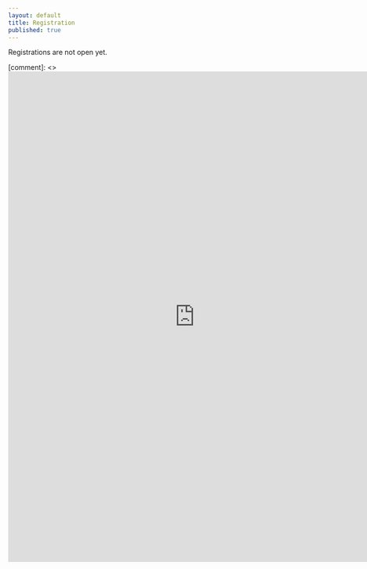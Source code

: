 ```yaml
---
layout: default
title: Registration
published: true
---
```


Registrations are not open yet.


[comment]: <> <iframe src="https://docs.google.com/forms/d/e/1FAIpQLSfm8lbiRGodXjaqRbMn9zmHJh7k_DSHqa0Kn7DGepVn3oKeaA/viewform?embedded=true" width="760" height="1000" frameborder="0" marginheight="0" marginwidth="0">Loading...</iframe>

